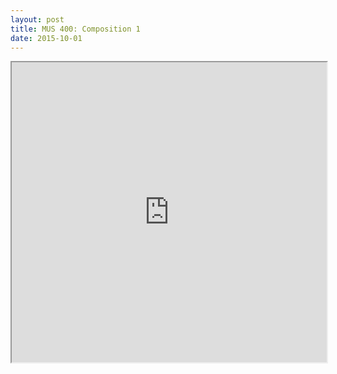 ```yaml
---
layout: post
title: MUS 400: Composition 1
date: 2015-10-01
---
```

<iframe src="https://drive.google.com/file/d/0B1dUInJge_OMU0hDMWhsN1pUaTQ/preview" width="100%" height="480">